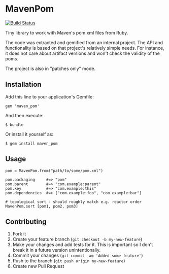 # MavenPom

[![Build Status](https://secure.travis-ci.org/finn-no/maven_pom.png)](http://travis-ci.org/finn-no/maven_pom)

Tiny library to work with Maven's pom.xml files from Ruby.

The code was extracted and gemified from an internal project. The API and functionality is based on that project's relatively simple needs. For instance, it does not care about artifact versions and won't check the validity of the poms.

The project is also in "patches only" mode.

## Installation

Add this line to your application's Gemfile:

    gem 'maven_pom'

And then execute:

    $ bundle

Or install it yourself as:

    $ gem install maven_pom

## Usage

    pom = MavenPom.from("path/to/some/pom.xml")

    pom.packaging     #=> "pom"
    pom.parent        #=> "com.example:parent"
    pom.key           #=> "com.example:this"
    pom.dependencies  #=> ["com.example:foo", "com.example:bar"]

    # topological sort - should roughly match e.g. reactor order
    MavenPom.sort [pom1, pom2, pom3]


## Contributing

1. Fork it
2. Create your feature branch (`git checkout -b my-new-feature`)
3. Make your changes and add tests for it. This is important so I don't break it in a future version unintentionally.
4. Commit your changes (`git commit -am 'Added some feature'`)
5. Push to the branch (`git push origin my-new-feature`)
6. Create new Pull Request
